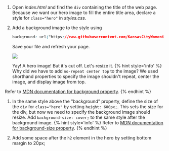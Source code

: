 1. Open _index.html_ and find the `div` containing the title of the web page. Because we want our hero image to fill the entire title area, declare a style for `class="hero"` in _styles.css_.
1. Add a background image to the style using 
   ```css
   background: url("https://raw.githubusercontent.com/KansasCityWomeninTechnology/CSSCompilerPractice/master/images/hero.jpg") no-repeat center top;
   ```
   Save your file and refresh your page. 

   ![](https://media.giphy.com/media/l44QiZECjPEjLAwzm/giphy.gif)

   Yay! A hero image! But it's cut off. Let's resize it.
    {% hint style='info' %}
Why did we have to add `no-repeat center top` to the image? We used shorthand properties to specify the image shouldn't repeat, center the image, and display image from top.

Refer to [MDN documentation for background property](https://developer.mozilla.org/en-US/docs/Web/CSS/background).
    {% endhint %}
1. In the same style above the "background" property, define the size of the `div` for `class="hero"` by setting `height: 600px;`. This sets the size for the div, but now we need to specify the background image should resize. Add `background-size: cover;` to the same style after the background image.
{% hint style='info' %}
Refer to [MDN documentation for background-size property](https://developer.mozilla.org/en-US/docs/Web/CSS/background-size).
    {% endhint %}

1. Add some space after the `h2` element in the hero by setting bottom margin to 20px;






